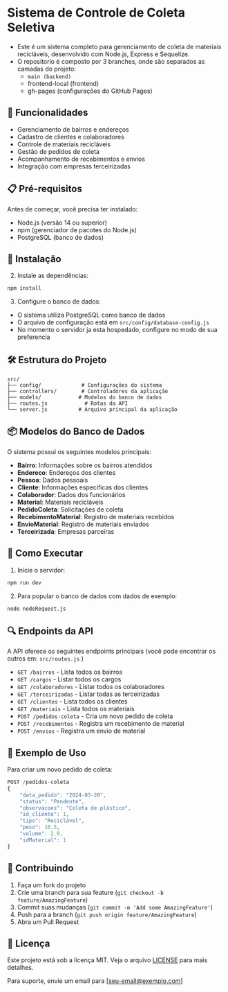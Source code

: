 # Sistema de Controle de Coleta Seletiva

- Este é um sistema completo para gerenciamento de coleta de materiais recicláveis, desenvolvido com Node.js, Express e Sequelize.
- O repositorio é composto por 3 branches, onde são separados as camadas do projeto:
  - `main (backend)`
  - frontend-local (frontend)
  - gh-pages (configurações do GitHub Pages) 

## 🚀 Funcionalidades

- Gerenciamento de bairros e endereços
- Cadastro de clientes e colaboradores
- Controle de materiais recicláveis
- Gestão de pedidos de coleta
- Acompanhamento de recebimentos e envios
- Integração com empresas terceirizadas

## 📋 Pré-requisitos

Antes de começar, você precisa ter instalado:
- Node.js (versão 14 ou superior)
- npm (gerenciador de pacotes do Node.js)
- PostgreSQL (banco de dados)

## 🔧 Instalação

2. Instale as dependências:
```bash
npm install
```

3. Configure o banco de dados:
- O sistema utiliza PostgreSQL como banco de dados
- O arquivo de configuração está em `src/config/database-config.js`
- No momento o servidor ja esta hospedado, configure no modo de sua preferencia

## 🛠️ Estrutura do Projeto

```
src/
├── config/             # Configurações do sistema
├── controllers/        # Controladores da aplicação
├── models/            # Modelos do banco de dados
├── routes.js            # Rotas da API
└── server.js          # Arquivo principal da aplicação
```

## 📦 Modelos do Banco de Dados

O sistema possui os seguintes modelos principais:

- **Bairro**: Informações sobre os bairros atendidos
- **Endereco**: Endereços dos clientes
- **Pessoa**: Dados pessoais
- **Cliente**: Informações específicas dos clientes
- **Colaborador**: Dados dos funcionários
- **Material**: Materiais recicláveis
- **PedidoColeta**: Solicitações de coleta
- **RecebimentoMaterial**: Registro de materiais recebidos
- **EnvioMaterial**: Registro de materiais enviados
- **Terceirizada**: Empresas parceiras

## 🚀 Como Executar

1. Inicie o servidor:
```bash
npm run dev
```

2. Para popular o banco de dados com dados de exemplo:
```bash
node nodeRequest.js
```

## 🔍 Endpoints da API

A API oferece os seguintes endpoints principais (você pode encontrar os outros em: `src/routes.js` )

- `GET /bairros` - Lista todos os bairros
- `GET /cargos` - Listar todos os cargos
- `GET /colaboradores` - Listar todos os colaboradores
- `GET /terceirizadas` - Listar todas as terceirizadas
- `GET /clientes` - Lista todos os clientes
- `GET /materiais` - Lista todos os materiais
- `POST /pedidos-coleta` - Cria um novo pedido de coleta
- `POST /recebimentos` - Registra um recebimento de material
- `POST /envios` - Registra um envio de material

## 📝 Exemplo de Uso

Para criar um novo pedido de coleta:

```javascript
POST /pedidos-coleta
{
    "data_pedido": "2024-03-20",
    "status": "Pendente",
    "observacoes": "Coleta de plástico",
    "id_cliente": 1,
    "tipo": "Reciclável",
    "peso": 10.5,
    "volume": 2.0,
    "idMaterial": 1
}
```

## 🤝 Contribuindo

1. Faça um fork do projeto
2. Crie uma branch para sua feature (`git checkout -b feature/AmazingFeature`)
3. Commit suas mudanças (`git commit -m 'Add some AmazingFeature'`)
4. Push para a branch (`git push origin feature/AmazingFeature`)
5. Abra um Pull Request

## 📄 Licença

Este projeto está sob a licença MIT. Veja o arquivo [LICENSE](LICENSE) para mais detalhes.



Para suporte, envie um email para [seu-email@exemplo.com]
